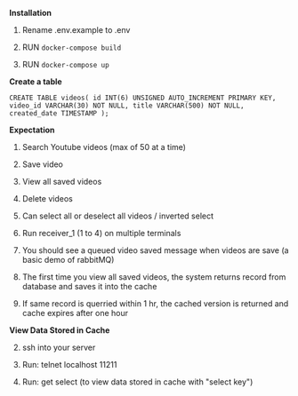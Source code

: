 **Installation**

1. Rename .env.example to .env

2. RUN `docker-compose build`

3. RUN `docker-compose up`

**Create a table**

`
CREATE TABLE videos(
id INT(6) UNSIGNED AUTO_INCREMENT PRIMARY KEY,
video_id VARCHAR(30) NOT NULL,
title VARCHAR(500) NOT NULL,
created_date TIMESTAMP
);
`


**Expectation**

1. Search Youtube videos (max of 50 at a time)

2. Save video

3. View all saved videos

4. Delete videos 

5. Can select all or deselect all videos / inverted select

6. Run receiver_1 (1 to 4) on multiple terminals

7. You should see a queued video saved message when videos are save (a basic demo of rabbitMQ)

8. The first time you view all saved videos, the system returns record from database and saves it into the cache

9. If same record is querried within 1 hr, the cached version is returned and cache expires after one hour 


**View Data Stored in Cache**

2. ssh into your server 

1. Run: telnet localhost 11211 

3. Run: get select (to view data stored in cache with "select key")
